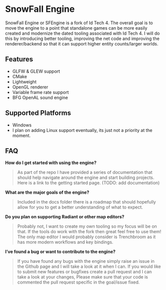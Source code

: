 # SnowFall Engine

SnowFall Engine or SFEngine is a fork of Id Tech 4. The overall goal is to move the engine to a point that standalone games can be more easily created and modernize the dated tooling associated with Id Tech 4. I will do this by introducing better tooling, improving the net code and improving the renderer/backend so that it can support higher entity counts/larger worlds.

## Features

- GLFW & GLEW support
- CMake
- Lightweight
- OpenGL renderer
- Variable frame rate support
- BFG OpenAL sound engine

## Supported Platforms

- Windows
- I plan on adding Linux support eventually, its just not a priority at the moment.

## FAQ

**How do I get started with using the engine?**

> As part of the repo I have provided a series of documentation that should help navigate around the engine and start building projects. Here is a link to the getting started page. (TODO: add documentation)
> 

**What are the major goals of the engine?**

> Included in the docs folder there is a roadmap that should hopefully allow for you to get a better understanding of what to expect.
> 

**Do you plan on supporting Radiant or other map editors?**

> Probably not, I want to create my own tooling so my focus will be on that. If the tools do work with the fork then great feel free to use them! The only map editor I would probably consider is Trenchbroom as it has more modern workflows and key bindings.
> 

**I’ve found a bug or want to contribute to the engine?**

> If you have found any bugs with the engine simply raise an issue in the Github page and I will take a look at it when I can. If you would like to submit new features or bugfixes create a pull request and I can take a look at your changes, Please make sure that your code is commented the pull request specific in the goal/issue fixed.
>